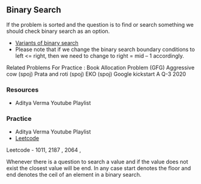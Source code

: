 ## Binary Search

If the problem is sorted and the question is to find or search something we should check binary search as an option. 

- [Variants of binary search](https://www.geeksforgeeks.org/variants-of-binary-search/)
- Please note that if we change the binary search boundary conditions to left <= right, then we need to change to right = mid – 1 accordingly.


Related Problems For Practice :
Book Allocation Problem (GFG)
Aggressive cow (spoj)
Prata and roti (spoj)
EKO (spoj)
Google kickstart A Q-3 2020



### Resources 
- Aditya Verma Youtube Playlist 

### Practice 
- Aditya Verma Youtube Playlist 
- [Leetcode](https://leetcode.com/tag/binary-search/)

Leetcode  -  1011, 2187 , 2064 , 

Whenever there is a question to search a value and if the value does not exist the closest value will be end. 
In any case start denotes the floor and end denotes the ceil of an element in a binary search.